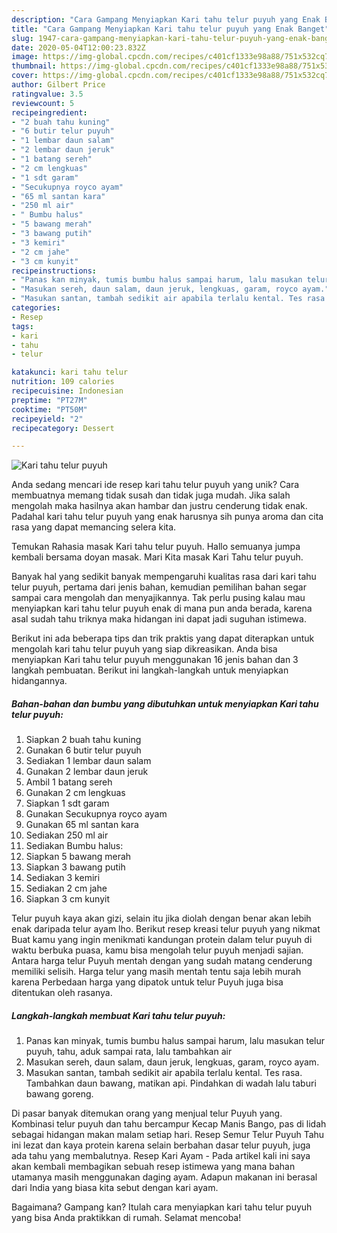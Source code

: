 ```yaml
---
description: "Cara Gampang Menyiapkan Kari tahu telur puyuh yang Enak Banget"
title: "Cara Gampang Menyiapkan Kari tahu telur puyuh yang Enak Banget"
slug: 1947-cara-gampang-menyiapkan-kari-tahu-telur-puyuh-yang-enak-banget
date: 2020-05-04T12:00:23.832Z
image: https://img-global.cpcdn.com/recipes/c401cf1333e98a88/751x532cq70/kari-tahu-telur-puyuh-foto-resep-utama.jpg
thumbnail: https://img-global.cpcdn.com/recipes/c401cf1333e98a88/751x532cq70/kari-tahu-telur-puyuh-foto-resep-utama.jpg
cover: https://img-global.cpcdn.com/recipes/c401cf1333e98a88/751x532cq70/kari-tahu-telur-puyuh-foto-resep-utama.jpg
author: Gilbert Price
ratingvalue: 3.5
reviewcount: 5
recipeingredient:
- "2 buah tahu kuning"
- "6 butir telur puyuh"
- "1 lembar daun salam"
- "2 lembar daun jeruk"
- "1 batang sereh"
- "2 cm lengkuas"
- "1 sdt garam"
- "Secukupnya royco ayam"
- "65 ml santan kara"
- "250 ml air"
- " Bumbu halus"
- "5 bawang merah"
- "3 bawang putih"
- "3 kemiri"
- "2 cm jahe"
- "3 cm kunyit"
recipeinstructions:
- "Panas kan minyak, tumis bumbu halus sampai harum, lalu masukan telur puyuh, tahu, aduk sampai rata, lalu tambahkan air"
- "Masukan sereh, daun salam, daun jeruk, lengkuas, garam, royco ayam."
- "Masukan santan, tambah sedikit air apabila terlalu kental. Tes rasa. Tambahkan daun bawang, matikan api. Pindahkan di wadah lalu taburi bawang goreng."
categories:
- Resep
tags:
- kari
- tahu
- telur

katakunci: kari tahu telur 
nutrition: 109 calories
recipecuisine: Indonesian
preptime: "PT27M"
cooktime: "PT50M"
recipeyield: "2"
recipecategory: Dessert

---
```



![Kari tahu telur puyuh](https://img-global.cpcdn.com/recipes/c401cf1333e98a88/751x532cq70/kari-tahu-telur-puyuh-foto-resep-utama.jpg)

Anda sedang mencari ide resep kari tahu telur puyuh yang unik? Cara membuatnya memang tidak susah dan tidak juga mudah. Jika salah mengolah maka hasilnya akan hambar dan justru cenderung tidak enak. Padahal kari tahu telur puyuh yang enak harusnya sih punya aroma dan cita rasa yang dapat memancing selera kita.

Temukan Rahasia masak Kari tahu telur puyuh. Hallo semuanya jumpa kembali bersama doyan masak. Mari Kita masak Kari Tahu telur puyuh.

Banyak hal yang sedikit banyak mempengaruhi kualitas rasa dari kari tahu telur puyuh, pertama dari jenis bahan, kemudian pemilihan bahan segar sampai cara mengolah dan menyajikannya. Tak perlu pusing kalau mau menyiapkan kari tahu telur puyuh enak di mana pun anda berada, karena asal sudah tahu triknya maka hidangan ini dapat jadi suguhan istimewa.


Berikut ini ada beberapa tips dan trik praktis yang dapat diterapkan untuk mengolah kari tahu telur puyuh yang siap dikreasikan. Anda bisa menyiapkan Kari tahu telur puyuh menggunakan 16 jenis bahan dan 3 langkah pembuatan. Berikut ini langkah-langkah untuk menyiapkan hidangannya.

<!--inarticleads1-->

##### Bahan-bahan dan bumbu yang dibutuhkan untuk menyiapkan Kari tahu telur puyuh:

1. Siapkan 2 buah tahu kuning
1. Gunakan 6 butir telur puyuh
1. Sediakan 1 lembar daun salam
1. Gunakan 2 lembar daun jeruk
1. Ambil 1 batang sereh
1. Gunakan 2 cm lengkuas
1. Siapkan 1 sdt garam
1. Gunakan Secukupnya royco ayam
1. Gunakan 65 ml santan kara
1. Sediakan 250 ml air
1. Sediakan  Bumbu halus:
1. Siapkan 5 bawang merah
1. Siapkan 3 bawang putih
1. Sediakan 3 kemiri
1. Sediakan 2 cm jahe
1. Siapkan 3 cm kunyit


Telur puyuh kaya akan gizi, selain itu jika diolah dengan benar akan lebih enak daripada telur ayam lho. Berikut resep kreasi telur puyuh yang nikmat Buat kamu yang ingin menikmati kandungan protein dalam telur puyuh di waktu berbuka puasa, kamu bisa mengolah telur puyuh menjadi sajian. Antara harga telur Puyuh mentah dengan yang sudah matang cenderung memiliki selisih. Harga telur yang masih mentah tentu saja lebih murah karena Perbedaan harga yang dipatok untuk telur Puyuh juga bisa ditentukan oleh rasanya. 

<!--inarticleads2-->

##### Langkah-langkah membuat Kari tahu telur puyuh:

1. Panas kan minyak, tumis bumbu halus sampai harum, lalu masukan telur puyuh, tahu, aduk sampai rata, lalu tambahkan air
1. Masukan sereh, daun salam, daun jeruk, lengkuas, garam, royco ayam.
1. Masukan santan, tambah sedikit air apabila terlalu kental. Tes rasa. Tambahkan daun bawang, matikan api. Pindahkan di wadah lalu taburi bawang goreng.


Di pasar banyak ditemukan orang yang menjual telur Puyuh yang. Kombinasi telur puyuh dan tahu bercampur Kecap Manis Bango, pas di lidah sebagai hidangan makan malam setiap hari. Resep Semur Telur Puyuh Tahu ini lezat dan kaya protein karena selain berbahan dasar telur puyuh, juga ada tahu yang membalutnya. Resep Kari Ayam - Pada artikel kali ini saya akan kembali membagikan sebuah resep istimewa yang mana bahan utamanya masih menggunakan daging ayam. Adapun makanan ini berasal dari India yang biasa kita sebut dengan kari ayam. 

Bagaimana? Gampang kan? Itulah cara menyiapkan kari tahu telur puyuh yang bisa Anda praktikkan di rumah. Selamat mencoba!
